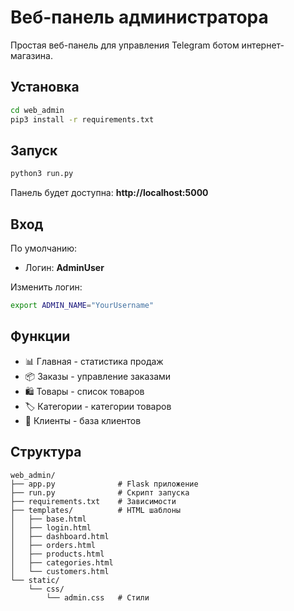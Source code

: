 # Веб-панель администратора

Простая веб-панель для управления Telegram ботом интернет-магазина.

## Установка

```bash
cd web_admin
pip3 install -r requirements.txt
```

## Запуск

```bash
python3 run.py
```

Панель будет доступна: **http://localhost:5000**

## Вход

По умолчанию:
- Логин: **AdminUser**

Изменить логин:
```bash
export ADMIN_NAME="YourUsername"
```

## Функции

- 📊 Главная - статистика продаж
- 📦 Заказы - управление заказами
- 🛍 Товары - список товаров
- 🏷 Категории - категории товаров
- 👥 Клиенты - база клиентов

## Структура

```
web_admin/
├── app.py              # Flask приложение
├── run.py              # Скрипт запуска
├── requirements.txt    # Зависимости
├── templates/          # HTML шаблоны
│   ├── base.html
│   ├── login.html
│   ├── dashboard.html
│   ├── orders.html
│   ├── products.html
│   ├── categories.html
│   └── customers.html
└── static/
    └── css/
        └── admin.css   # Стили
```
